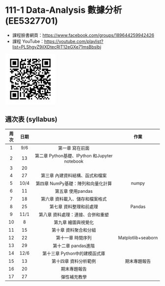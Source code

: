 # 111-1 Data-Analysis 數據分析 (EE5327701)

* 課程臉書網頁：https://www.facebook.com/groups/189644259942426
* 課程 YouTube：https://youtube.com/playlist?list=PLShgvZ9iIXDtecRlT12eGXe71msBbslbj

![](static/Img/classQR.png)

## 週次表 (syllabus) 

| 周次      | 日期  |                                             | 作業  			    |
|:---------:|:-----:|:-------------------------------------------:|:-------------------:|
|1	        |9/6    |第一章 寫在前面	                          |                     |
|2	        |13     |第二章 Python基礎、IPython 和Jupyter notebook|       				|
|3	        |20     | 								              |         			|
|4	        |27     |第三章 內建資料結構、函式和檔案                                            |       				|
|5	        |10/4   |第四章 NumPy基礎：陣列和向量化計算           | numpy 				|
|6	        |11     |第五章 使用pandas	                          |      				|
|7	        |18     |第六章 資料載入、儲存和檔案格式	          |        				|
|8	        |25	    |第七章 資料整理和前處理	                  | Pandas 				|
|9	        |11/1   |第八章 資料處理：連接、合併和重塑	          |        				|
|10	        |8	    |第九章 繪圖與視覺化	                      |        				|
|11	        |15     |第十章 資料聚合和分組	                      |        				|
|12	        |22     |第十一章 時間序列	                          | Matplotlib+seaborn  |
|13	        |29	    |第十二章 pandas進階	                      |        				|
|14	        |12/6   |第十三章 Python中的建模函式庫	              |        				|
|15	        |13     |第十四章 資料分析範例	                      | 期末專題報告 		|
|16	        |20     |期末專題報告	                              |        				|
|17	        |27     |彈性補充教學	                              |        				|
